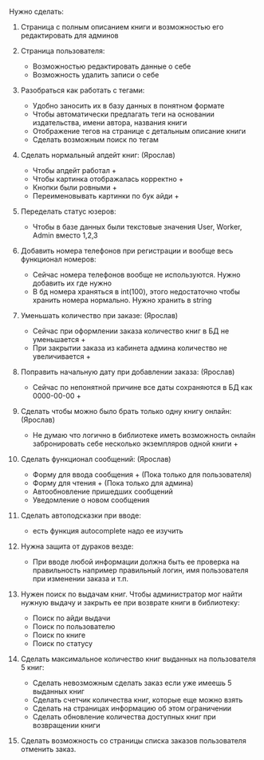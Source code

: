 Нужно сделать:
1. Страница с полным описанием книги и возможностью его редактировать для админов

2. Страница пользователя: 
    - Возможностью редактировать данные о себе
    - Возможность удалить записи о себе

3. Разобраться как работать с тегами:
    - Удобно заносить их в базу данных в понятном формате
    - Чтобы автоматически предлагать теги на основании издательства, имени автора, названия книги
    - Отображение тегов на странице с детальным описание книги
    - Сделать возможным поиск по тегам

4. Сделать нормальный апдейт книг: (Ярослав)
    - Чтобы апдейт работал +
    - Чтобы картинка отображалась корректно +
    - Кнопки были ровными +
    - Переименовывать картинки по бук айди +

5. Переделать статус юзеров:
    - Чтобы в базе данных были текстовые значения User, Worker, Admin вместо 1,2,3

6. Добавить номера телефонов при регистрации и вообще весь функционал номеров:
    - Сейчас номера телефонов вообще не используются. Нужно добавить их где нужно
    - В бд номера храняться в int(100), этого недостаточно чтобы хранить номера нормально. Нужно хранить в string

7. Уменьшать количество при заказе: (Ярослав)
    - Сейчас при оформлении заказа количество книг в БД не уменьшается +
    - При закрытии заказа из кабинета админа количество не увеличивается +

8. Поправить начальную дату при добавлении заказа: (Ярослав)
    - Сейчас по непонятной причине все даты сохраняются в БД как 0000-00-00 +

9. Сделать чтобы можно было брать только одну книгу онлайн:(Ярослав)
    - Не думаю что логично в библиотеке иметь возможность онлайн забронировать себе несколько экземпляров одной книги +

10. Сделать функционал сообщений: (Ярослав)
    - Форму для ввода сообщения + (Пока только для пользователя)
    - Форму для чтения + (Пока только для админа)
    - Автообновление пришедших сообщений
    - Уведомление о новом сообщения

11. Сделать автоподсказки при вводе:
    - есть функция autocomplete надо ее изучить 

12. Нужна защита от дураков везде:
    - При вводе любой информации должна быть ее проверка на правильность
    например правильный логин, имя пользователя при изменении заказа и т.п.

13. Нужен поиск по выдачам книг. Чтобы администратор мог найти нужную выдачу и закрыть ее при возврате книги в библиотеку:
    - Поиск по айди выдачи
    - Поиск по пользователю
    - Поиск по книге
    - Поиск по статусу

14. Сделать максимальное количество книг выданных на пользователя 5 книг:
    - Сделать невозможным сделать заказ если уже имеешь 5 выданных книг
    - Сделать счетчик количества книг, которые еще можно взять
    - Сделать на страницах информацию об этом ограничении
    - Сделать обновление количества доступных книг при возвращении книги

15. Сделать возможность со страницы списка заказов пользователя отменить заказ.